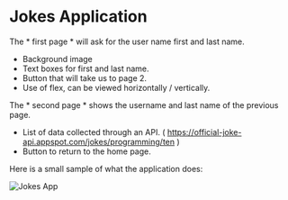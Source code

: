 # Jokes Application

The * first page * will ask for the user name first and last name.
- Background image
- Text boxes for first and last name.
- Button that will take us to page 2.
- Use of flex, can be viewed horizontally / vertically.

The * second page * shows the username and last name of the previous page.
- List of data collected through an API. ( https://official-joke-api.appspot.com/jokes/programming/ten )
- Button to return to the home page.

Here is a small sample of what the application does:

![Jokes App](jokesappgif.gif)

